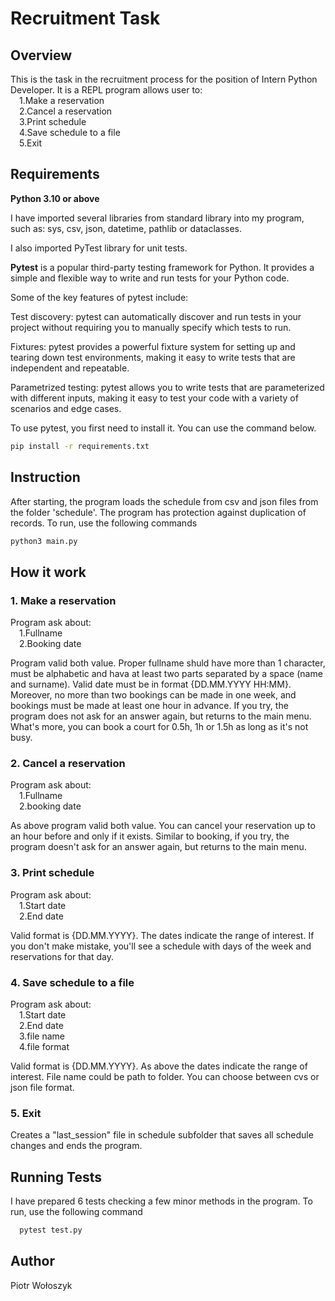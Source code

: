 # Recruitment Task
## Overview
This is the task in the recruitment process for the position of Intern Python Developer. It is a REPL program allows user to:  
&emsp;1.Make a reservation  
&emsp;2.Cancel a reservation  
&emsp;3.Print schedule  
&emsp;4.Save schedule to a file  
&emsp;5.Exit 

## Requirements
**Python 3.10 or above** 

I have imported several libraries from standard library into my program, such as: sys, csv, json, datetime, pathlib or dataclasses.

I also imported PyTest library for unit tests.

**Pytest** is a popular third-party testing framework for Python. It provides a simple and flexible way to write and run tests for your Python code.

Some of the key features of pytest include:

Test discovery: pytest can automatically discover and run tests in your project without requiring you to manually specify which tests to run.

Fixtures: pytest provides a powerful fixture system for setting up and tearing down test environments, making it easy to write tests that are independent and repeatable.

Parametrized testing: pytest allows you to write tests that are parameterized with different inputs, making it easy to test your code with a variety of scenarios and edge cases.

To use pytest, you first need to install it. You can use the command below.
```bash
pip install -r requirements.txt
``` 
## Instruction
After starting, the program loads the schedule from csv and json files from the folder 'schedule'. The program has protection against duplication of records. To run, use the following commands

```bash
python3 main.py
``` 
## How it work
### 1. Make a reservation
Program ask about:  
&emsp;1.Fullname  
&emsp;2.Booking date 

Program valid both value. Proper fullname shuld have more than 1 character, must be alphabetic and hava at least two parts separated by a space (name and surname). Valid date must be in format {DD.MM.YYYY HH:MM}. Moreover, no more than two bookings can be made in one week, and bookings must be made at least one hour in advance. If you try, the program does not ask for an answer again, but returns to the main menu. What's more, you can book a court for 0.5h, 1h or 1.5h as long as it's not busy.

### 2. Cancel a reservation  
Program ask about:  
&emsp;1.Fullname  
&emsp;2.booking date 

As above program valid both value. You can cancel your reservation up to an hour before and only if it exists. Similar to booking, if you try, the program doesn't ask for an answer again, but returns to the main menu.

### 3. Print schedule
Program ask about:  
&emsp;1.Start date  
&emsp;2.End date

Valid format is {DD.MM.YYYY}. The dates indicate the range of interest. If you don't make mistake, you'll see a schedule with days of the week and reservations for that day.

### 4. Save schedule to a file
Program ask about:  
&emsp;1.Start date  
&emsp;2.End date  
&emsp;3.file name  
&emsp;4.file format

Valid format is {DD.MM.YYYY}. As above the dates indicate the range of interest. File name could be path to folder. You can choose between cvs or json file format.

### 5. Exit
Creates a "last_session" file in schedule subfolder that saves all schedule changes and ends the program.

## Running Tests

I have prepared 6 tests checking a few minor methods in the program. To run, use the following command

```bash
  pytest test.py
```


## Author

Piotr Wołoszyk

